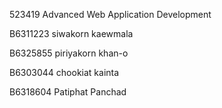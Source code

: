 523419 Advanced Web Application Development

B6311223 siwakorn kaewmala

B6325855 piriyakorn khan-o

B6303044 chookiat kainta

B6318604 Patiphat Panchad